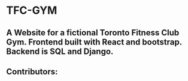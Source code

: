 # TFC-GYM

## A Website for a fictional Toronto Fitness Club Gym. Frontend built with React and bootstrap. Backend is SQL and Django. 

## Contributors:

